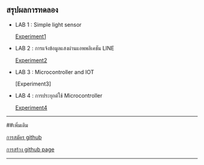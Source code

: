 สรุปผลการทดลอง
-----------------
- LAB 1 : Simple light sensor

     [Experiment1](https://drive.google.com/open?id=1VotQsSyaC6lFZj3R5S1oQRb5uJdJCtjt) 
- LAB 2 : การแจ้งข้อมูลแสงผ่านแอพพลิเคชัน LINE

     [Experiment2](https://drive.google.com/open?id=1OD5jhrOsSeJ5ybqzPdRNzqvqkLVCYLAZ)
- LAB 3 : Microcontroller and IOT

     [Experiment3]
- LAB 4 : การประยุกต์ใช้ Microcontroller

     [Experiment4](https://www.youtube.com/watch?v=UvbMOXfDtfk)

---------------------
##เพิ่มเติม

   [การสมัคร github](https://youtu.be/rl79QEqbHZ8)

   [การสร้าง github page](https://www.youtube.com/watch?v=OhPuQMaBM7k)

-------------------


